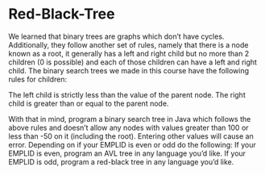 # Red-Black-Tree
We learned that binary trees are graphs which don’t have cycles. Additionally, they follow another set of rules, namely that there is a node known as a root, it generally has a left and right child but no more than 2 children (0 is possible) and each of those children can have a left and right child. The binary search trees we made in this course have the following rules for children:

The left child is strictly less than the value of the parent node.
The right child is greater than or equal to the parent node.
 

With that in mind, program a binary search tree in Java which follows the above rules and doesn’t allow any nodes with values greater than 100 or less than -50 on it (including the root). Entering other values will cause an error.
Depending on if your EMPLID is even or odd do the following:
If your EMPLID is even, program an AVL tree in any language you’d like.
If your EMPLID is odd, program a red-black tree in any language you’d like.
